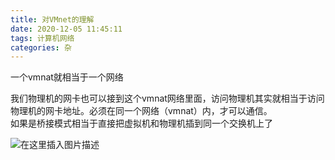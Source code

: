 ```yaml
---
title: 对VMnet的理解
date: 2020-12-05 11:45:11
tags: 计算机网络
categories: 杂
---
```


<!--more-->

一个vmnat就相当于一个网络

我们物理机的网卡也可以接到这个vmnat网络里面，访问物理机其实就相当于访问物理机的网卡地址。必须在同一个网络（vmnat）内，才可以通信。  
如果是桥接模式相当于直接把虚拟机和物理机插到同一个交换机上了

![在这里插入图片描述](https://img-blog.csdnimg.cn/2020120511422357.png?x-oss-process=image/watermark,type_ZmFuZ3poZW5naGVpdGk,shadow_10,text_aHR0cHM6Ly9ibG9nLmNzZG4ubmV0L3FxXzIxMDQwNTU5,size_16,color_FFFFFF,t_70)